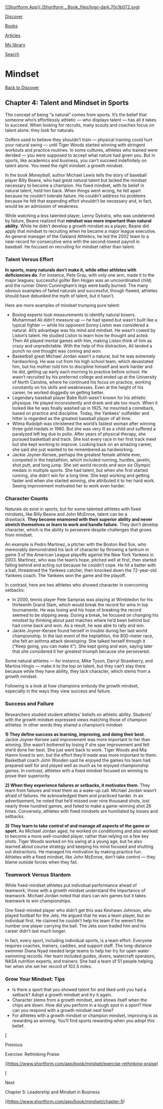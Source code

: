 [![Shortform App](./Shortform _ Book_files/logo-dark.70c1b072.svg)](https://www.shortform.com/app)

[Discover](https://www.shortform.com/app)

[Books](https://www.shortform.com/app/books)

[Articles](https://www.shortform.com/app/articles)

[My library](https://www.shortform.com/app/library)

[Search](https://www.shortform.com/app/search)

# Mindset

[Back to Discover](https://www.shortform.com/app)

## Chapter 4: Talent and Mindset in Sports

The concept of being “a natural” comes from sports. It’s the belief that someone who’s effortlessly athletic — who displays talent — has all it takes to succeed. When looking for recruits, many scouts and coaches focus on talent alone: they look for naturals.

Golfers used to believe they shouldn’t train — physical training could hurt your natural swing — until Tiger Woods started winning with stringent workouts and practice routines. In some cultures, athletes who trained were derided — you were supposed to accept what nature had given you. But in sports, like academics and business, you can’t succeed indefinitely on talent alone. You need the right mindset: a growth mindset.

In the book _Moneyball_, author Michael Lewis tells the story of baseball player Billy Beane, who had great natural talent but lacked the mindset necessary to become a champion. His fixed mindset, with its belief in natural talent, held him back. When things went wrong, he fell apart because he couldn’t tolerate failure. He couldn’t address his problems because he felt that expending effort shouldn’t be necessary and, in fact, would be an admission of weakness.

While watching a less talented player, Lenny Dykstra, who was undeterred by failure, Beane realized that **mindset was more important than natural ability**. While he didn’t develop a growth mindset as a player, Beane did apply that mindset to recruiting when he became a major league executive. As general manager of the Oakland Athletics, he led the 2002 team to a near-record for consecutive wins with the second-lowest payroll in baseball. He focused on recruiting for mindset rather than talent.

### Talent Versus Effort

**In sports, many naturals don’t make it, while other athletes with deficiencies do**. For instance, Pete Gray, with only one arm, made it to the major leagues; successful golfer Ben Hogan was an uncoordinated child; and the runner Glenn Cunningham’s legs were badly burned. The many obvious examples of failed naturals and successful, though flawed, athletes should have debunked the myth of talent, but it hasn’t.

Here are more examples of mindset trumping pure talent:

- Boxing experts took measurements to identify natural boxers. Muhammad Ali didn’t measure up — he had speed but wasn’t built like a typical fighter — while his opponent Sonny Liston was considered a natural. Ali’s advantage was his mind and mindset. He wasn’t cowed by Liston’s talent. He studied Liston to learn how he thought and acted. Then Ali played mental games with him, making Liston think of him as crazy and unpredictable. With the help of this distraction, Ali landed a punch no one thought was coming and won.
- Basketball great Michael Jordan wasn’t a natural, but he was extremely hardworking. He was cut from his high school team, which devastated him, but his mother told him to discipline himself and work harder and he did, getting up early each morning to practice before school. He wasn’t recruited by his preferred college and ended up at the University of North Carolina, where he continued his focus on practice, working constantly on his skills and weaknesses. Even at the height of his career, he worked doggedly on getting better.
- Legendary baseball player Babe Ruth wasn’t known for his athletic physique. He played inconsistently and drank and ate too much. When it looked like he was finally washed up in 1925, he mounted a comeback, based on practice and discipline. Today, the Yankees’ outfielder and hitter is regarded as the greatest baseball player of all time.
- Wilma Rudolph was christened the world’s fastest woman after winning three gold medals in 1960. But she was very ill as a child and suffered a paralyzed left leg due to polio. After years of physical therapy, she pursued basketball and track. She lost every race in her first track meet but she kept working to improve. Looking back on an amazing career, she said she just wanted to be remembered as hardworking.
- Jackie Joyner-Kersee, perhaps the greatest female athlete ever, competed in the heptathlon, which included running, hurdles, javelin, shot putt, and long jump. She set world records and won six Olympic medals in multiple sports. She had talent, but when she first started running, she didn’t win for a long time. She kept working and getting faster and when she started winning, she attributed it to her hard work. Seeing improvement motivated her to work even harder.

### Character Counts

Naturals do exist in sports, but for some talented athletes with fixed mindsets, like Billy Beane and John McEnroe, talent can be a drawback. **They become enamored with their superior ability and never stretch themselves or learn to work and handle failure.** They don’t develop character, which is the ability to persevere despite challenges that grows from mindset.

An example is Pedro Martinez, a pitcher with the Boston Red Sox, who memorably demonstrated his lack of character by throwing a tantrum in game 3 of the American League playoffs against the New York Yankees in 2003. Martinez, who was the team’s hope, pitched well at first, then started falling behind and acting out because he couldn’t cope. He hit a batter with a ball, threatened the Yankees catcher, then knocked down the 72-year-old Yankees coach. The Yankees won the game and the playoff.

In contrast, here are two athletes who showed character in overcoming setbacks:

- In 2000, tennis player Pete Sampras was playing at Wimbledon for his thirteenth Grand Slam, which would break the record for wins in top tournaments. He was losing and his hope of breaking the record seemed to be slipping away. During a break, he focused on changing his mindset by thinking about past matches where he’d been behind but had come back and won. As a result, he was able to rally and win.
- Jackie Joyner-Kersee found herself in trouble during her last world championship. In the last event of the heptathlon, the 800-meter race, she felt an asthma attack developing. She talked herself through it (“Keep going, you can make it”). She kept going and won, saying later that she considered it her greatest triumph because she persevered.

Some natural athletes — for instance, Mike Tyson, Darryl Strawberry, and Martina Hingis — make it to the top on talent, but they can’t stay there because while they have ability, they lack character, which stems from a growth mindset.

Following is a look at how champions embody the growth mindset, especially in the ways they view success and failure.

### Success and Failure

Researchers studied student athletes’ beliefs on athletic ability. Students’ with the growth mindset expressed views matching those of champion athletes. In other words they shared a champion’s mindset:

**1) They define success as learning, improving, and doing their best**. Jackie Joyner-Kersee said improvement was more important to her than winning. She wasn’t bothered by losing if she saw improvement and felt she’d done her best. She just went back to work. Tiger Woods and Mia Hamm loved to win, but the effort they’d made was more important to them. Basketball coach John Wooden said he enjoyed the games his team had prepared well for and played well as much as he enjoyed championship games. In contrast, athletes with a fixed mindset focused on winning to prove their superiority.

**2) When they experience failures or setbacks, it motivates them**. They learn from failures and treat them as a wake-up call. Michael Jordan wasn’t afraid of failures. He acknowledged them and practiced harder. In an advertisement, he noted that he’d missed over nine thousand shots, lost nearly three hundred games, and failed to make a game-winning shot 26 times. Conversely, athletes with fixed mindsets are humiliated by losses and setbacks.

**3) They learn to take control of and manage all aspects of the game or sport.** As Michael Jordan aged, he worked on conditioning and also worked to become a more well-rounded player, rather than relying on a few key shots. Tiger Woods worked on his swing at a young age, but he also learned about course strategy and keeping his mind focused and shutting out distractions. He managed his motivation by making practice fun. Athletes with a fixed mindset, like John McEnroe, don’t take control — they blame outside forces when they fail.

### Teamwork Versus Stardom

While fixed-mindset athletes put individual performance ahead of teamwork, those with a growth mindset understand the importance of teamwork. Michael Jordan noted that stars can win games but it takes teamwork to win championships.

One fixed-minded player who didn’t get this was Keshawn Johnson, who played football for the Jets. He argued that he was a team player, but an individual first. He claimed he couldn’t help his team if he weren’t the number one player carrying the ball. The Jets soon traded him and his career didn’t last much longer.

In fact, every sport, including individual sports, is a team effort. Everyone requires coaches, trainers, caddies, and support staff. The long-distance swimmer Diana Nyad needed large teams to help her try for open water swimming records. Her team included guides, divers, watercraft operators, NASA nutrition experts, and trainers. She had a team of 51 people helping her when she set her record of 102.5 miles.

### Grow Your Mindset: Tips

- Is there a sport that you showed talent for and liked until you had a setback? Adopt a growth mindset and try it again.
- Character stems from a growth mindset, and shows itself when the chips are down. How did you perform in a tough spot in a sport? How can you respond with a growth mindset next time?
- For athletes with a growth mindset or champion mindset, improving is as rewarding as winning. You’ll find sports rewarding when you adopt this belief.

[

Previous

Exercise: Rethinking Praise

](https://www.shortform.com/app/book/mindset/exercise-rethinking-praise)

[

Next

Chapter 5: Leadership and Mindset in Business

](https://www.shortform.com/app/book/mindset/chapter-5)
